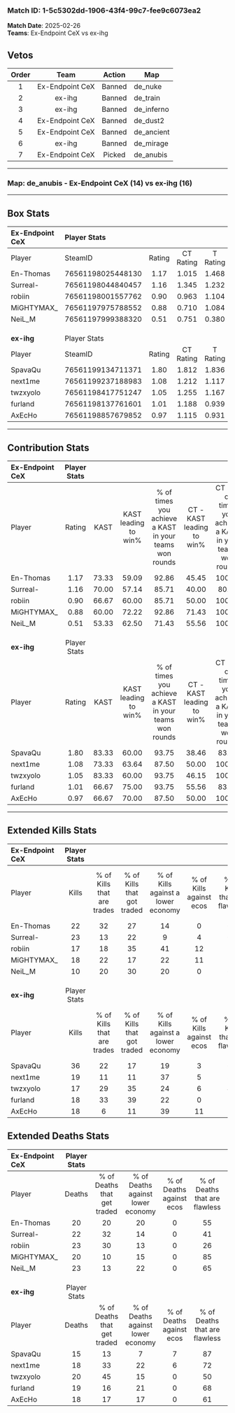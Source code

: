 ### Match ID: 1-5c5302dd-1906-43f4-99c7-fee9c6073ea2  
**Match Date**: 2025-02-26  
**Teams**: Ex-Endpoint CeX vs ex-ihg  

## Vetos  

| Order | Team | Action | Map |
| :---: | :--: | :----: | --- |
| 1 | Ex-Endpoint CeX | Banned | de_nuke |
| 2 | ex-ihg | Banned | de_train |
| 3 | ex-ihg | Banned | de_inferno |
| 4 | Ex-Endpoint CeX | Banned | de_dust2 |
| 5 | Ex-Endpoint CeX | Banned | de_ancient |
| 6 | ex-ihg | Banned | de_mirage |
| 7 | Ex-Endpoint CeX | Picked | de_anubis |

---  

### **Map**: de_anubis - Ex-Endpoint CeX (14) vs ex-ihg (16)  
---  

## Box Stats  

| **Ex-Endpoint CeX** | Player Stats      |        |           |          |       |       |       |         |        |      |     |
| :- | :- | :-: | :-: | :-: | :-: | :-: | :-: | :-: | :-: | :-: | :-: |
| Player              | SteamID           | Rating | CT Rating | T Rating | KAST  |  ADR  | Kills | Assists | Deaths | K/D  | HS% |
| En-Thomas           | 76561198025448130 |  1.17  |   1.015   |  1.468   | 73.33 | 86.5  |  22   |    5    |   20   | 1.10 | 50  |
| Surreal-            | 76561198044840457 |  1.16  |   1.345   |  1.232   | 70.00 | 92.7  |  23   |    6    |   22   | 1.05 | 69  |
| robiin              | 76561198001557762 |  0.90  |   0.963   |  1.104   | 66.67 | 78.3  |  17   |    7    |   23   | 0.74 | 47  |
| MiGHTYMAX_          | 76561197975788552 |  0.88  |   0.710   |  1.084   | 60.00 | 64.2  |  18   |    3    |   20   | 0.90 | 55  |
| NeiL_M              | 76561197999388320 |  0.51  |   0.751   |  0.380   | 53.33 | 52.7  |  10   |    4    |   23   | 0.43 | 40  |
|                     |                   |        |           |          |       |       |       |         |        |      |     |
|                     |                   |        |           |          |       |       |       |         |        |      |     |
|                     |                   |        |           |          |       |       |       |         |        |      |     |
| **ex-ihg**          | Player Stats      |        |           |          |       |       |       |         |        |      |     |
| Player              | SteamID           | Rating | CT Rating | T Rating | KAST  |  ADR  | Kills | Assists | Deaths | K/D  | HS% |
| SpavaQu             | 76561199134711371 |  1.80  |   1.812   |  1.836   | 83.33 | 107.4 |  36   |    5    |   15   | 2.40 | 38  |
| next1me             | 76561199237188983 |  1.08  |   1.212   |  1.117   | 73.33 | 70.0  |  19   |    8    |   18   | 1.06 | 63  |
| twzxyolo            | 76561198417751247 |  1.05  |   1.255   |  1.167   | 83.33 | 70.5  |  17   |    6    |   20   | 0.85 | 35  |
| furland             | 76561198137761601 |  1.01  |   1.188   |  0.939   | 66.67 | 73.0  |  18   |   13    |   19   | 0.95 | 44  |
| AxEcHo              | 76561198857679852 |  0.97  |   1.115   |  0.931   | 66.67 | 65.9  |  18   |    3    |   18   | 1.00 | 61  |
---  

## Contribution Stats  

| **Ex-Endpoint CeX** | Player Stats |       |                      |                                                        |                           |                                                             |                          |                                                            |
| :- | :-: | :-: | :-: | :-: | :-: | :-: | :-: | :-: |
| Player              |    Rating    | KAST  | KAST leading to win% | % of times you achieve a KAST in your teams won rounds | CT - KAST leading to win% | CT - % of times you achieve a KAST in your teams won rounds | T - KAST leading to win% | T - % of times you achieve a KAST in your teams won rounds |
| En-Thomas           |     1.17     | 73.33 |        59.09         |                         92.86                          |           45.45           |                           100.00                            |          72.73           |                           88.89                            |
| Surreal-            |     1.16     | 70.00 |        57.14         |                         85.71                          |           40.00           |                            80.00                            |          72.73           |                           88.89                            |
| robiin              |     0.90     | 66.67 |        60.00         |                         85.71                          |           50.00           |                           100.00                            |          70.00           |                           77.78                            |
| MiGHTYMAX_          |     0.88     | 60.00 |        72.22         |                         92.86                          |           71.43           |                           100.00                            |          72.73           |                           88.89                            |
| NeiL_M              |     0.51     | 53.33 |        62.50         |                         71.43                          |           55.56           |                           100.00                            |          71.43           |                           55.56                            |
|                     |              |       |                      |                                                        |                           |                                                             |                          |                                                            |
|                     |              |       |                      |                                                        |                           |                                                             |                          |                                                            |
|                     |              |       |                      |                                                        |                           |                                                             |                          |                                                            |
| **ex-ihg**          | Player Stats |       |                      |                                                        |                           |                                                             |                          |                                                            |
| Player              |    Rating    | KAST  | KAST leading to win% | % of times you achieve a KAST in your teams won rounds | CT - KAST leading to win% | CT - % of times you achieve a KAST in your teams won rounds | T - KAST leading to win% | T - % of times you achieve a KAST in your teams won rounds |
| SpavaQu             |     1.80     | 83.33 |        60.00         |                         93.75                          |           38.46           |                            83.33                            |          83.33           |                           100.00                           |
| next1me             |     1.08     | 73.33 |        63.64         |                         87.50                          |           50.00           |                           100.00                            |          80.00           |                           80.00                            |
| twzxyolo            |     1.05     | 83.33 |        60.00         |                         93.75                          |           46.15           |                           100.00                            |          75.00           |                           90.00                            |
| furland             |     1.01     | 66.67 |        75.00         |                         93.75                          |           55.56           |                            83.33                            |          90.91           |                           100.00                           |
| AxEcHo              |     0.97     | 66.67 |        70.00         |                         87.50                          |           50.00           |                           100.00                            |          100.00          |                           80.00                            |
---  

## Extended Kills Stats  

| **Ex-Endpoint CeX** | Player Stats |                            |                            |                                    |                         |                              |                                 |                                       |                    |           |
| :- | :-: | :-: | :-: | :-: | :-: | :-: | :-: | :-: | :-: | :-: |
| Player              |    Kills     | % of Kills that are trades | % of Kills that got traded | % of Kills against a lower economy | % of Kills against ecos | % of Kills that are flawless | % of Kills that are close duels | % of Kills that are assisted by flash | Pistol Round Kills | AWP Kills |
| En-Thomas           |      22      |             32             |             27             |                 14                 |            0            |              64              |                9                |                   0                   |         0          |     3     |
| Surreal-            |      23      |             13             |             22             |                 9                  |            4            |              65              |                4                |                   4                   |         0          |     6     |
| robiin              |      17      |             18             |             35             |                 41                 |           12            |              59              |                0                |                   0                   |         0          |     0     |
| MiGHTYMAX_          |      18      |             22             |             17             |                 22                 |           11            |              72              |                6                |                   0                   |         4          |     1     |
| NeiL_M              |      10      |             20             |             30             |                 20                 |            0            |              60              |                0                |                  20                   |         0          |     0     |
|                     |              |                            |                            |                                    |                         |                              |                                 |                                       |                    |           |
|                     |              |                            |                            |                                    |                         |                              |                                 |                                       |                    |           |
|                     |              |                            |                            |                                    |                         |                              |                                 |                                       |                    |           |
| **ex-ihg**          | Player Stats |                            |                            |                                    |                         |                              |                                 |                                       |                    |           |
| Player              |    Kills     | % of Kills that are trades | % of Kills that got traded | % of Kills against a lower economy | % of Kills against ecos | % of Kills that are flawless | % of Kills that are close duels | % of Kills that are assisted by flash | Pistol Round Kills | AWP Kills |
| SpavaQu             |      36      |             22             |             17             |                 19                 |            3            |              64              |                3                |                   0                   |         18         |     1     |
| next1me             |      19      |             11             |             11             |                 37                 |            5            |              37              |               11                |                   0                   |         1          |     0     |
| twzxyolo            |      17      |             29             |             35             |                 24                 |            6            |              41              |                6                |                  12                   |         0          |     1     |
| furland             |      18      |             33             |             39             |                 22                 |            0            |              56              |               11                |                   0                   |         2          |     0     |
| AxEcHo              |      18      |             6              |             11             |                 39                 |           11            |              56              |               22                |                   6                   |         1          |     1     |
## Extended Deaths Stats  

| **Ex-Endpoint CeX** | Player Stats |                             |                                   |                          |                               |                            |                           |               |
| :- | :-: | :-: | :-: | :-: | :-: | :-: | :-: | :-: |
| Player              |    Deaths    | % of Deaths that get traded | % of Deaths against lower economy | % of Deaths against ecos | % of Deaths that are flawless | % of Deaths that are close | % of Deaths while blinded | Deaths to AWP |
| En-Thomas           |      20      |             20              |                20                 |            0             |              55               |             5              |             0             |       8       |
| Surreal-            |      22      |             32              |                14                 |            0             |              41               |             9              |             9             |       4       |
| robiin              |      23      |             30              |                13                 |            0             |              26               |             17             |             0             |       3       |
| MiGHTYMAX_          |      20      |             10              |                15                 |            0             |              85               |             5              |             0             |       3       |
| NeiL_M              |      23      |             13              |                22                 |            0             |              65               |             9              |             4             |       4       |
|                     |              |                             |                                   |                          |                               |                            |                           |               |
|                     |              |                             |                                   |                          |                               |                            |                           |               |
|                     |              |                             |                                   |                          |                               |                            |                           |               |
| **ex-ihg**          | Player Stats |                             |                                   |                          |                               |                            |                           |               |
| Player              |    Deaths    | % of Deaths that get traded | % of Deaths against lower economy | % of Deaths against ecos | % of Deaths that are flawless | % of Deaths that are close | % of Deaths while blinded | Deaths to AWP |
| SpavaQu             |      15      |             13              |                 7                 |            7             |              87               |             7              |             0             |       0       |
| next1me             |      18      |             33              |                22                 |            6             |              72               |             11             |             6             |       0       |
| twzxyolo            |      20      |             45              |                15                 |            0             |              50               |             0              |            10             |       1       |
| furland             |      19      |             16              |                21                 |            0             |              68               |             5              |             0             |       2       |
| AxEcHo              |      18      |             17              |                17                 |            0             |              61               |             0              |             0             |       1       |
